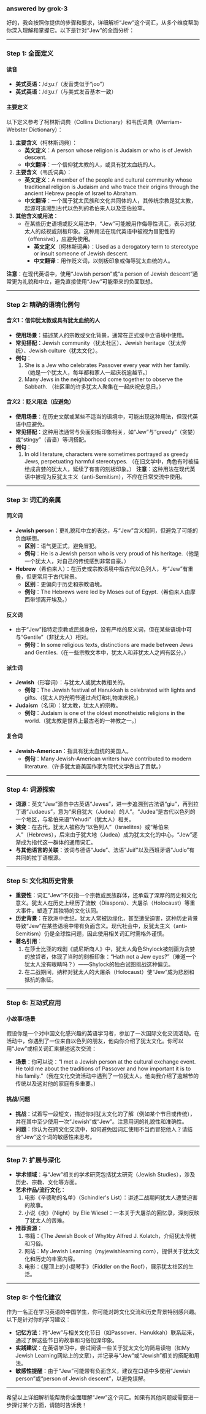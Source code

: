 ### answered by grok-3
好的，我会按照你提供的步骤和要求，详细解析“Jew”这个词汇，从多个维度帮助你深入理解和掌握它。以下是针对“Jew”的全面分析：

---

### Step 1: 全面定义
#### 读音
- **美式英语**：/dʒuː/（发音类似于“joo”）
- **英式英语**：/dʒuː/（与美式发音基本一致）

#### 主要定义
以下定义参考了柯林斯词典（Collins Dictionary）和韦氏词典（Merriam-Webster Dictionary）：
1. **主要含义**（柯林斯词典）：
   - **英文定义**：A person whose religion is Judaism or who is of Jewish descent.
   - **中文翻译**：一个信仰犹太教的人，或具有犹太血统的人。
2. **主要含义**（韦氏词典）：
   - **英文定义**：A member of the people and cultural community whose traditional religion is Judaism and who trace their origins through the ancient Hebrew people of Israel to Abraham.
   - **中文翻译**：一个属于犹太民族和文化共同体的人，其传统宗教是犹太教，起源可追溯到古代以色列的希伯来人以及亚伯拉罕。
3. **其他含义或用法**：
   - 在某些历史语境或贬义用法中，“Jew”可能被用作侮辱性词汇，表示对犹太人的歧视或刻板印象。这种用法在现代英语中被视为冒犯性的（offensive），应避免使用。
     - **英文定义**（柯林斯词典）：Used as a derogatory term to stereotype or insult someone of Jewish descent.
     - **中文翻译**：用作贬义词，以刻板印象或侮辱犹太血统的人。

**注意**：在现代英语中，使用“Jewish person”或“a person of Jewish descent”通常更为礼貌和中立，避免直接使用“Jew”可能带来的负面联想。

---

### Step 2: 精确的语境化例句
#### 含义1：信仰犹太教或具有犹太血统的人
- **使用场景**：描述某人的宗教或文化背景，通常在正式或中立语境中使用。
- **常见搭配**：Jewish community（犹太社区）、Jewish heritage（犹太传统）、Jewish culture（犹太文化）。
- **例句**：
  1. She is a Jew who celebrates Passover every year with her family.
     （她是一个犹太人，每年都和家人一起庆祝逾越节。）
  2. Many Jews in the neighborhood come together to observe the Sabbath.
     （社区里的许多犹太人聚集在一起庆祝安息日。）

#### 含义2：贬义用法（应避免）
- **使用场景**：在历史文献或某些不适当的语境中，可能出现这种用法，但现代英语中应避免。
- **常见搭配**：这种用法通常与负面刻板印象相关，如“Jew”与“greedy”（贪婪）或“stingy”（吝啬）等词搭配。
- **例句**：
  1. In old literature, characters were sometimes portrayed as greedy Jews, perpetuating harmful stereotypes.
     （在旧文学中，角色有时被描绘成贪婪的犹太人，延续了有害的刻板印象。）
  **注意**：这种用法在现代英语中被视为反犹太主义（anti-Semitism），不应在日常交流中使用。

---

### Step 3: 词汇的亲属
#### 同义词
- **Jewish person**：更礼貌和中立的表达，与“Jew”含义相同，但避免了可能的负面联想。
  - **区别**：语气更正式，避免冒犯。
  - **例句**：He is a Jewish person who is very proud of his heritage.（他是一个犹太人，对自己的传统感到非常自豪。）
- **Hebrew**（希伯来人）：在历史或宗教语境中指古代以色列人，与“Jew”有重叠，但更常用于古代背景。
  - **区别**：更偏向于历史和宗教语境。
  - **例句**：The Hebrews were led by Moses out of Egypt.（希伯来人由摩西带领离开埃及。）

#### 反义词
- 由于“Jew”指特定宗教或民族身份，没有严格的反义词，但在某些语境中可与“Gentile”（非犹太人）相对。
  - **例句**：In some religious texts, distinctions are made between Jews and Gentiles.（在一些宗教文本中，犹太人和非犹太人之间有区分。）

#### 派生词
- **Jewish**（形容词）：与犹太人或犹太教相关的。
  - **例句**：The Jewish festival of Hanukkah is celebrated with lights and gifts.（犹太人的光明节通过点灯和礼物来庆祝。）
- **Judaism**（名词）：犹太教，犹太人的宗教。
  - **例句**：Judaism is one of the oldest monotheistic religions in the world.（犹太教是世界上最古老的一神教之一。）

#### 复合词
- **Jewish-American**：指具有犹太血统的美国人。
  - **例句**：Many Jewish-American writers have contributed to modern literature.（许多犹太裔美国作家为现代文学做出了贡献。）

---

### Step 4: 词源探索
- **词源**：英文“Jew”源自中古英语“Jewes”，进一步追溯到古法语“giu”，再到拉丁语“Judaeus”，意为“来自犹大（Judea）的人”。“Judea”是古代以色列的一个地区，与希伯来语“Yehudi”（犹太人）相关。
- **演变**：在古代，犹太人被称为“以色列人”（Israelites）或“希伯来人”（Hebrews），后来由于犹大地（Judea）成为犹太文化的中心，“Jew”逐渐成为指代这一群体的通用词汇。
- **与其他语言的关联**：该词与德语“Jude”、法语“Juif”以及西班牙语“Judío”有共同的拉丁语根源。

---

### Step 5: 文化和历史背景
- **重要性**：词汇“Jew”不仅指一个宗教或民族群体，还承载了深厚的历史和文化意义。犹太人在历史上经历了流散（Diaspora）、大屠杀（Holocaust）等重大事件，塑造了其独特的文化认同。
- **历史背景**：在欧洲中世纪，犹太人常被边缘化，甚至遭受迫害，这种历史背景导致“Jew”在某些语境中带有负面含义。现代社会中，反犹太主义（anti-Semitism）仍是全球性问题，因此使用相关词汇时需格外谨慎。
- **著名引用**：
  1. 在莎士比亚的戏剧《威尼斯商人》中，犹太人角色Shylock被刻画为贪婪的放贷者，体现了当时的刻板印象：“Hath not a Jew eyes?”（难道一个犹太人没有眼睛吗？）——Shylock的独白试图挑战这种偏见。
  2. 在二战期间，纳粹对犹太人的大屠杀（Holocaust）使“Jew”成为悲剧和抵抗的象征。

---

### Step 6: 互动式应用
#### 小故事/场景
假设你是一个对中国文化感兴趣的英语学习者，参加了一次国际文化交流活动。在活动中，你遇到了一位来自以色列的朋友，他向你介绍了犹太文化。你可以用“Jew”或相关词汇来描述这次交流：
- **场景**：你可以说：“I met a Jewish person at the cultural exchange event. He told me about the traditions of Passover and how important it is to his family.”（我在文化交流活动中遇到了一位犹太人。他向我介绍了逾越节的传统以及这对他的家庭有多重要。）

#### 挑战/问题
- **挑战**：试着写一段短文，描述你对犹太文化的了解（例如某个节日或传统），并在其中至少使用一次“Jewish”或“Jew”。注意用词的礼貌性和准确性。
- **问题**：你认为在跨文化交流中，如何避免因词汇使用不当而冒犯他人？请结合“Jew”这个词的敏感性来思考。

---

### Step 7: 扩展与深化
- **学术领域**：与“Jew”相关的学术研究包括犹太研究（Jewish Studies），涉及历史、宗教、文化等方面。
- **艺术作品/流行文化**：
  1. 电影《辛德勒的名单》（Schindler's List）：讲述二战期间犹太人遭受迫害的故事。
  2. 小说《夜》（Night）by Elie Wiesel：一本关于大屠杀的回忆录，深刻反映了犹太人的苦难。
- **推荐资源**：
  1. 书籍：《The Jewish Book of Why》by Alfred J. Kolatch，介绍犹太传统和习俗。
  2. 网站：My Jewish Learning（myjewishlearning.com），提供关于犹太文化和历史的丰富内容。
  3. 电影：《屋顶上的小提琴手》（Fiddler on the Roof），展示犹太社区的生活。

---

### Step 8: 个性化建议
作为一名正在学习英语的中国学生，你可能对跨文化交流和历史背景特别感兴趣。以下是针对你的学习建议：
- **记忆方法**：将“Jew”与相关文化节日（如Passover、Hanukkah）联系起来，通过了解这些节日的故事和习俗加深印象。
- **实践建议**：在英语学习中，尝试阅读一些关于犹太文化的简易读物（如My Jewish Learning网站上的文章），并记录与“Jew”或“Jewish”相关的搭配和用法。
- **敏感性提醒**：由于“Jew”可能带有负面含义，建议在口语中多使用“Jewish person”或“person of Jewish descent”，以避免误解。

---

希望以上详细解析能帮助你全面理解“Jew”这个词汇。如果有其他问题或需要进一步探讨某个方面，请随时告诉我！